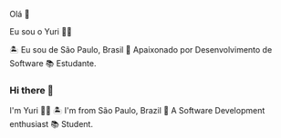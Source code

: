 Olá 👋


Eu sou o Yuri 👩‍💻

🏝 Eu sou de São Paulo, Brasil
💜 Apaixonado por Desenvolvimento de Software
📚 Estudante.


### Hi there 👋

I'm Yuri 👩‍💻
🏝 I'm from São Paulo, Brazil
💜 A Software Development enthusiast
📚 Student.



